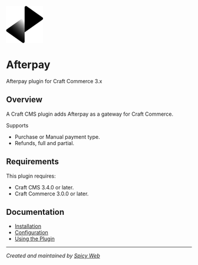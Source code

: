 <img src="src/resources/img/logo.svg" width="100">

# Afterpay

Afterpay plugin for Craft Commerce 3.x

## Overview

A Craft CMS plugin adds Afterpay as a gateway for Craft Commerce.

Supports
- Purchase or Manual payment type.
- Refunds, full and partial.

## Requirements

This plugin requires: 
- Craft CMS 3.4.0 or later.
- Craft Commerce 3.0.0 or later.

## Documentation

- [Installation](docs/installation.md)
- [Configuration](docs/configuration.md)
- [Using the Plugin](docs/using-the-plugin.md)


---

*Created and maintained by [Spicy Web](https://spicyweb.com.au)*
